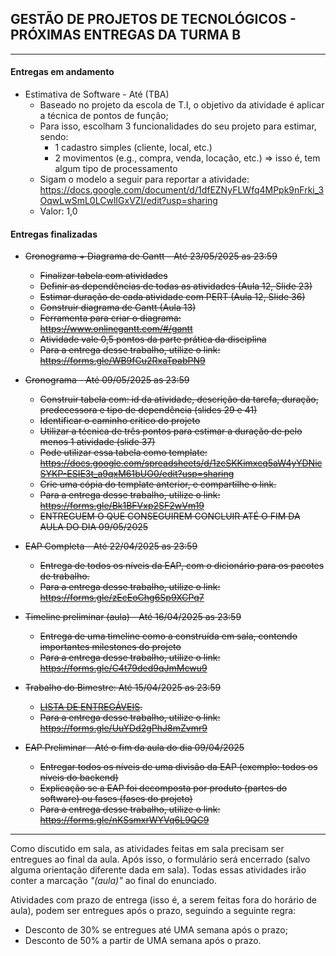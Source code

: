 ## GESTÃO DE PROJETOS DE TECNOLÓGICOS - PRÓXIMAS ENTREGAS DA TURMA B
___

#### Entregas em andamento
- Estimativa de Software - Até (TBA)                                              
    + Baseado no projeto da escola de T.I, o objetivo da atividade é aplicar a técnica de pontos de função; 
    + Para isso, escolham 3 funcionalidades do seu projeto para estimar, sendo:
        * 1 cadastro simples (cliente, local, etc.)
        * 2 movimentos (e.g., compra, venda, locação, etc.) => isso é, tem algum tipo de processamento
    + Sigam o modelo a seguir para reportar a atividade: https://docs.google.com/document/d/1dfEZNyFLWfq4MPpk9nFrki_3OqwLwSmL0LCwlIGxVZI/edit?usp=sharing
    + Valor: 1,0

#### Entregas finalizadas
- ~~Cronograma + Diagrama de Gantt - Até 23/05/2025 as 23:59~~                                               
    + ~~Finalizar tabela com atividades~~
    + ~~Definir as dependências de todas as atividades (Aula 12, Slide 23)~~
    + ~~Estimar duração de cada atividade com PERT (Aula 12, Slide 36)~~
    + ~~Construir diagrama de Gantt (Aula 13)~~
    + ~~Ferramenta para criar o diagrama: https://www.onlinegantt.com/#/gantt~~
    + ~~Atividade vale 0,5 pontos da parte prática da disciplina~~
    + ~~Para a entrega desse trabalho, utilize o link: https://forms.gle/WB9fCu2RxaTpabPN9~~

- ~~Cronograma - Até 09/05/2025 as 23:59~~                                                
    + ~~Construir tabela com: id da atividade, descrição da tarefa, duração, predecessora e tipo de dependência (slides 29 e 41)~~
    + ~~Identificar o caminho crítico do projeto~~
    + ~~Utilizar a técnica de três pontos para estimar a duração de pelo menos 1 atividade (slide 37)~~
    + ~~Pode utilizar essa tabela como template: https://docs.google.com/spreadsheets/d/1zcSKKimxcq5aW4yYDNicSYKP-ESIE3t_a9qxM61bUO0/edit?usp=sharing~~
    + ~~Crie uma cópia do template anterior, e compartilhe o link.~~
    + ~~Para a entrega desse trabalho, utilize o link: https://forms.gle/Bk1BFVxp2SF2wVm19~~
    + ~~ENTREGUEM O QUE CONSEGUIREM CONCLUIR ATÉ O FIM DA AULA DO DIA 09/05/2025~~

- ~~EAP Completa - Até 22/04/2025 as 23:59~~
    + ~~Entrega de todos os níveis da EAP, com o dicionário para os pacotes de trabalho.~~
    + ~~Para a entrega desse trabalho, utilize o link: https://forms.gle/zEcEoChg6Sp9XCPq7~~

- ~~Timeline preliminar (aula) - Até 16/04/2025 as 23:59~~
    + ~~Entrega de uma timeline como a construída em sala, contendo importantes milestones do projeto~~
    + ~~Para a entrega desse trabalho, utilize o link: https://forms.gle/C4t79ded9qJmMcwu9~~

- ~~Trabalho do Bimestre: Até 15/04/2025 as 23:59~~
    + ~~[LISTA DE ENTREGÁVEIS](https://github.com/biazottoj/unicesumar2025/blob/main/gest%C3%A3o%20de%20projetos%20tecnol%C3%B3gicos/atividades/Entrega%20do%20Projeto%20Gerenciamento%20de%20projetos%20Tecnolo%CC%81gicos%20-%20Primeiro%20Bimestre%20-%202025.pdf).~~
    + ~~Para a entrega desse trabalho, utilize o link: https://forms.gle/UuYDd2gPhJ8mZvmr9~~

- ~~EAP Preliminar - Até o fim da aula do dia 09/04/2025~~
    + ~~Entregar todos os níveis de uma divisão da EAP (exemplo: todos os níveis do backend)~~
    + ~~Explicação se a EAP foi decomposta por produto (partes do software) ou fases (fases do projeto)~~
    + ~~Para a entrega desse trabalho, utilize o link: https://forms.gle/nKSsmxrWYVq6L9QC9~~
___

Como discutido em sala, as atividades feitas em sala precisam ser entregues ao final da aula. Após isso, o formulário será encerrado (salvo alguma orientação diferente dada em sala). Todas essas atividades irão conter a marcação *"(aula)"* ao final do enunciado.

Atividades com prazo de entrega (isso é, a serem feitas fora do horário de aula), podem ser entregues após o prazo, seguindo a seguinte regra:
- Desconto de 30% se entregues até UMA semana após o prazo;
- Desconto de 50% a partir de UMA semana após o prazo. 